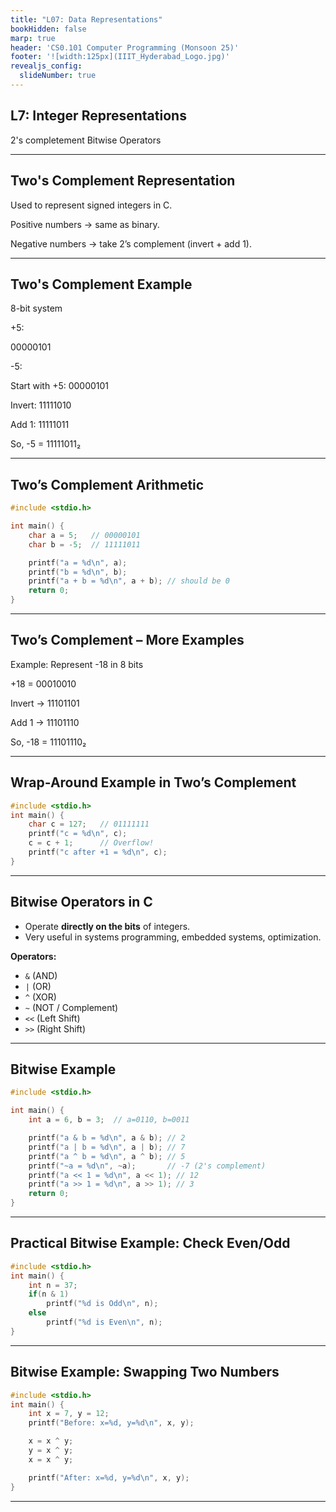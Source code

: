 ```yaml
---
title: "L07: Data Representations"
bookHidden: false
marp: true
header: 'CS0.101 Computer Programming (Monsoon 25)'
footer: '![width:125px](IIIT_Hyderabad_Logo.jpg)'
revealjs_config:
  slideNumber: true
---
```


## L7: Integer Representations
2's completement
Bitwise Operators 

 ---


## Two's Complement Representation

Used to represent signed integers in C.

Positive numbers → same as binary.

Negative numbers → take 2’s complement (invert + add 1).

---

## Two's Complement Example
8-bit system

+5:

00000101


-5:

Start with +5: 00000101

Invert: 11111010

Add 1: 11111011

So, -5 = 11111011₂

---
## Two’s Complement Arithmetic

```c
#include <stdio.h>

int main() {
    char a = 5;   // 00000101
    char b = -5;  // 11111011

    printf("a = %d\n", a);
    printf("b = %d\n", b);
    printf("a + b = %d\n", a + b); // should be 0
    return 0;
}
```
---

## Two’s Complement – More Examples
Example: Represent -18 in 8 bits

+18 = 00010010

Invert → 11101101

Add 1 → 11101110

So, -18 = 11101110₂

---

## Wrap-Around Example in Two’s Complement

```c
#include <stdio.h>
int main() {
    char c = 127;   // 01111111
    printf("c = %d\n", c);
    c = c + 1;      // Overflow!
    printf("c after +1 = %d\n", c);
}
```
---

## Bitwise Operators in C

- Operate **directly on the bits** of integers.
- Very useful in systems programming, embedded systems, optimization.

**Operators:**
- `&` (AND)  
- `|` (OR)  
- `^` (XOR)  
- `~` (NOT / Complement)  
- `<<` (Left Shift)  
- `>>` (Right Shift)

---

## Bitwise Example

```c
#include <stdio.h>

int main() {
    int a = 6, b = 3;  // a=0110, b=0011

    printf("a & b = %d\n", a & b); // 2
    printf("a | b = %d\n", a | b); // 7
    printf("a ^ b = %d\n", a ^ b); // 5
    printf("~a = %d\n", ~a);       // -7 (2's complement)
    printf("a << 1 = %d\n", a << 1); // 12
    printf("a >> 1 = %d\n", a >> 1); // 3
    return 0;
}
```

---

## Practical Bitwise Example: Check Even/Odd

```c
#include <stdio.h>
int main() {
    int n = 37;
    if(n & 1)
        printf("%d is Odd\n", n);
    else
        printf("%d is Even\n", n);
}
```

---

## Bitwise Example: Swapping Two Numbers

```c
#include <stdio.h>
int main() {
    int x = 7, y = 12;
    printf("Before: x=%d, y=%d\n", x, y);

    x = x ^ y;
    y = x ^ y;
    x = x ^ y;

    printf("After: x=%d, y=%d\n", x, y);
}
```

---



